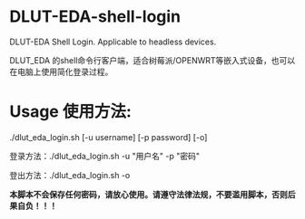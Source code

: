 # DLUT-EDA-shell-login
DLUT-EDA Shell Login. Applicable to headless devices.

DLUT_EDA 的shell命令行客户端，适合树莓派/OPENWRT等嵌入式设备，也可以在电脑上使用简化登录过程。

# Usage 使用方法: 
./dlut_eda_login.sh [-u username] [-p password] [-o]

登录方法：./dlut_eda_login.sh -u "用户名" -p "密码"

登出方法：./dlut_eda_login.sh -o


**本脚本不会保存任何密码，请放心使用。请遵守法律法规，不要滥用脚本，否则后果自负！！！**
